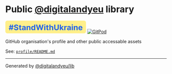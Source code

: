 # Public [@digitalandyeu](https://github.com/digitalandyeu) library

[![StandWithUkraine](https://raw.githubusercontent.com/vshymanskyy/StandWithUkraine/main/badges/StandWithUkraine.svg)](https://github.com/vshymanskyy/StandWithUkraine)
[![GitPod](https://img.shields.io/badge/Contribute%20with-Gitpod-908a85?logo=gitpod)](https://gitpod.io/#https://github.com/digitalandyeu/.github)

GitHub organisation's profile and other public accessable assets

See: [`profile/README.md`](/profile/README.md)

---

Generated by [@digitalandyeu/lib](https://github.com/digitalandyeu/lib)
